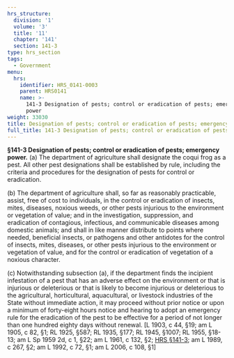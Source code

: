 ```yaml
---
hrs_structure:
  division: '1'
  volume: '3'
  title: '11'
  chapter: '141'
  section: 141-3
type: hrs_section
tags:
  - Government
menu:
  hrs:
    identifier: HRS_0141-0003
    parent: HRS0141
    name: >-
      141-3 Designation of pests; control or eradication of pests; emergency
      power
weight: 33030
title: Designation of pests; control or eradication of pests; emergency power
full_title: 141-3 Designation of pests; control or eradication of pests; emergency power
---
```

**§141-3 Designation of pests; control or eradication of pests; emergency power.** (a) The department of agriculture shall designate the coqui frog as a pest. All other pest designations shall be established by rule, including the criteria and procedures for the designation of pests for control or eradication.

(b) The department of agriculture shall, so far as reasonably practicable, assist, free of cost to individuals, in the control or eradication of insects, mites, diseases, noxious weeds, or other pests injurious to the environment or vegetation of value; and in the investigation, suppression, and eradication of contagious, infectious, and communicable diseases among domestic animals; and shall in like manner distribute to points where needed, beneficial insects, or pathogens and other antidotes for the control of insects, mites, diseases, or other pests injurious to the environment or vegetation of value, and for the control or eradication of vegetation of a noxious character.

(c) Notwithstanding subsection (a), if the department finds the incipient infestation of a pest that has an adverse effect on the environment or that is injurious or deleterious or that is likely to become injurious or deleterious to the agricultural, horticultural, aquacultural, or livestock industries of the State without immediate action, it may proceed without prior notice or upon a minimum of forty-eight hours notice and hearing to adopt an emergency rule for the eradication of the pest to be effective for a period of not longer than one hundred eighty days without renewal. [L 1903, c 44, §19; am L 1905, c 82, §1; RL 1925, §587; RL 1935, §177; RL 1945, §1007; RL 1955, §18-13; am L Sp 1959 2d, c 1, §22; am L 1961, c 132, §2; [HRS §141-3](/title-11/chapter-141/section-141-3/); am L 1989, c 267, §2; am L 1992, c 72, §1; am L 2006, c 108, §1]